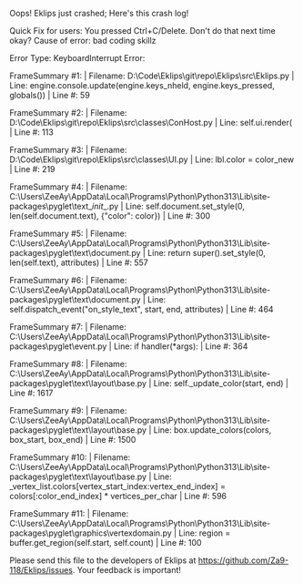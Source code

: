 Oops! Eklips just crashed;
Here's this crash log!

Quick Fix for users: You pressed Ctrl+C/Delete. Don't do that next time okay?
Cause of error: bad coding skillz

Error Type: KeyboardInterrupt
Error: 

FrameSummary #1:
  | Filename: D:\Code\Eklips\git\repo\Eklips\src\Eklips.py
  | Line: engine.console.update(engine.keys_nheld, engine.keys_pressed, globals())
  | Line #: 59

FrameSummary #2:
  | Filename: D:\Code\Eklips\git\repo\Eklips\src\classes\ConHost.py
  | Line: self.ui.render(
  | Line #: 113

FrameSummary #3:
  | Filename: D:\Code\Eklips\git\repo\Eklips\src\classes\UI.py
  | Line: lbl.color = color_new
  | Line #: 219

FrameSummary #4:
  | Filename: C:\Users\ZeeAy\AppData\Local\Programs\Python\Python313\Lib\site-packages\pyglet\text\__init__.py
  | Line: self.document.set_style(0, len(self.document.text), {"color": color})
  | Line #: 300

FrameSummary #5:
  | Filename: C:\Users\ZeeAy\AppData\Local\Programs\Python\Python313\Lib\site-packages\pyglet\text\document.py
  | Line: return super().set_style(0, len(self.text), attributes)
  | Line #: 557

FrameSummary #6:
  | Filename: C:\Users\ZeeAy\AppData\Local\Programs\Python\Python313\Lib\site-packages\pyglet\text\document.py
  | Line: self.dispatch_event("on_style_text", start, end, attributes)
  | Line #: 464

FrameSummary #7:
  | Filename: C:\Users\ZeeAy\AppData\Local\Programs\Python\Python313\Lib\site-packages\pyglet\event.py
  | Line: if handler(*args):
  | Line #: 364

FrameSummary #8:
  | Filename: C:\Users\ZeeAy\AppData\Local\Programs\Python\Python313\Lib\site-packages\pyglet\text\layout\base.py
  | Line: self._update_color(start, end)
  | Line #: 1617

FrameSummary #9:
  | Filename: C:\Users\ZeeAy\AppData\Local\Programs\Python\Python313\Lib\site-packages\pyglet\text\layout\base.py
  | Line: box.update_colors(colors, box_start, box_end)
  | Line #: 1500

FrameSummary #10:
  | Filename: C:\Users\ZeeAy\AppData\Local\Programs\Python\Python313\Lib\site-packages\pyglet\text\layout\base.py
  | Line: _vertex_list.colors[vertex_start_index:vertex_end_index] = colors[:color_end_index] * vertices_per_char
  | Line #: 596

FrameSummary #11:
  | Filename: C:\Users\ZeeAy\AppData\Local\Programs\Python\Python313\Lib\site-packages\pyglet\graphics\vertexdomain.py
  | Line: region = buffer.get_region(self.start, self.count)
  | Line #: 100


Please send this file to the developers of Eklips at https://github.com/Za9-118/Eklips/issues. 
Your feedback is important!